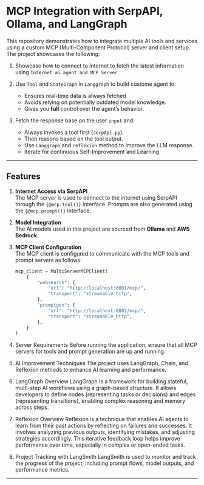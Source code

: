 # MCP Integration with SerpAPI, Ollama, and LangGraph

This repository demonstrates how to integrate multiple AI tools and services using a custom MCP (Multi-Component Protocol) server and client setup. The project showcases the following:

1. Showcase how to connect to internet to fetch the latest information using `Internet ai agent and MCP Server`.

2. Use `Tool` and `StateGraph` in `Langgraph` to build custome agent to:
      - Ensures real-time data is always fetched
      - Avoids relying on potentially outdated model knowledge.
      - Gives you **full** control over the agent’s behavior.

3. Fetch the response base on the user `input` and:
      - Always invokes a tool first (`serpApi.py`).
      - Then reasons based on the tool output.
      - Use `Langgraph` and `reflexion` method to improve the LLM response.
      - Iterate for continuous Self-Improvement and Learning
---

## Features

1. **Internet Access via SerpAPI**  
   The MCP server is used to connect to the internet using SerpAPI through the `{@mcp.tool()}` interface. Prompts are also generated using the `{@mcp.prompt()}` interface.

2. **Model Integration**  
   The AI models used in this project are sourced from **Ollama** and **AWS Bedrock**.

3. **MCP Client Configuration**  
   The MCP client is configured to communicate with the MCP tools and prompt servers as follows:

   ```python
   mcp_client = MultiServerMCPClient(
       {
           "websearch": {
               "url": "http://localhost:8001/mcp/",
               "transport": "streamable_http",
           },
           "promptgen": {
               "url": "http://localhost:8002/mcp/",
               "transport": "streamable_http",
           },
       }
   )
   ```

4. Server Requirements
Before running the application, ensure that all MCP servers for tools and prompt generation are up and running.

5. AI Improvement Techniques
The project uses LangGraph, Chain, and Reflexion methods to enhance AI learning and performance.

6. LangGraph Overview
LangGraph is a framework for building stateful, multi-step AI workflows using a graph-based structure. It allows developers to define nodes (representing tasks or decisions) and edges (representing transitions), enabling complex reasoning and memory across steps.

7. Reflexion Overview
Reflexion is a technique that enables AI agents to learn from their past actions by reflecting on failures and successes. It involves analyzing previous outputs, identifying mistakes, and adjusting strategies accordingly. This iterative feedback loop helps improve performance over time, especially in complex or open-ended tasks.

8. Project Tracking with LangSmith
LangSmith is used to monitor and track the progress of the project, including prompt flows, model outputs, and performance metrics.

---

